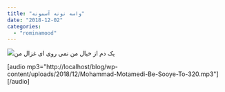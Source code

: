 ```yaml
---
title: "واسه نونه آسمونه"
date: "2018-12-02"
categories: 
  - "rominamood"
---
```


![](http://localhost/blog/wp-content/uploads/2018/12/439632498_209032-300x265.jpg)یک دم از خیال من نمی‌ روی ای غزال من

\[audio mp3="http://localhost/blog/wp-content/uploads/2018/12/Mohammad-Motamedi-Be-Sooye-To-320.mp3"\]\[/audio\]
